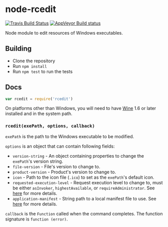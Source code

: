 # node-rcedit

[![Travis Build Status](https://travis-ci.org/electron/node-rcedit.svg?branch=master)](https://travis-ci.org/electron/node-rcedit)
[![AppVeyor Build status](https://ci.appveyor.com/api/projects/status/m880ovvfwukowyne/branch/master?svg=true)](https://ci.appveyor.com/project/electron-bot/node-rcedit/branch/master)

Node module to edit resources of Windows executables.

## Building

* Clone the repository
* Run `npm install`
* Run `npm test` to run the tests

## Docs

```js
var rcedit = require('rcedit')
```
On platforms other than Windows, you will need to have [Wine](http://winehq.org)
1.6 or later installed and in the system path.

### `rcedit(exePath, options, callback)`

`exePath` is the path to the Windows executable to be modified.

`options` is an object that can contain following fields:

* `version-string` - An object containing properties to change the `exePath`'s
  version string.
* `file-version` - File's version to change to.
* `product-version` - Product's version to change to.
* `icon` - Path to the icon file (`.ico`) to set as the `exePath`'s default icon.
* `requested-execution-level` - Request execution level to change to, must be
  either `asInvoker`, `highestAvailable`, or `requireAdministrator`. See
  [here](https://msdn.microsoft.com/en-us/library/6ad1fshk.aspx#Anchor_9) for
  more details.
* `application-manifest` - String path to a local manifest file to use.
  See [here](https://msdn.microsoft.com/en-us/library/windows/desktop/aa374191.aspx)
  for more details.

`callback` is the `Function` called when the command completes. The function
signature is `function (error)`.
